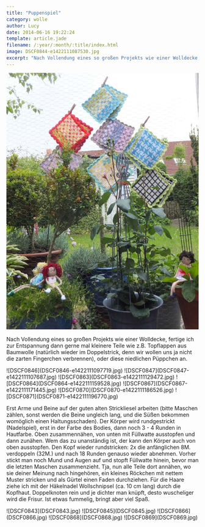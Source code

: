```yaml
---
title: "Puppenspiel"
category: wolle
author: Lucy
date: 2014-06-16 19:22:24
template: article.jade
filename: /:year/:month/:title/index.html
image: DSCF0844-e1422111087530.jpg
excerpt: "Nach Vollendung eines so großen Projekts wie einer Wolldecke, fertige ich zur Entspannung dann gerne mal kleinere Teile..."
---
```



![DSCF0844](DSCF0844-e1422111087530.jpg)

Nach Vollendung eines so großen Projekts wie einer Wolldecke, fertige ich zur Entspannung dann gerne mal kleinere Teile wie z.B. Topflappen aus Baumwolle (natürlich wieder im Doppelstrick, denn wir wollen uns ja nicht die zarten Fingerchen verbrennen), oder diese niedlichen Püppchen an.  


<div class="slideshow_portrait">
![DSCF0846](DSCF0846-e1422111097719.jpg)
![DSCF0847](DSCF0847-e1422111107687.jpg)
![DSCF0863](DSCF0863-e1422111129472.jpg)
![DSCF0864](DSCF0864-e1422111159528.jpg)
![DSCF0867](DSCF0867-e1422111171445.jpg)
![DSCF0870](DSCF0870-e1422111186526.jpg)
![DSCF0871](DSCF0871-e1422111196770.jpg)
</div>

Erst Arme und Beine auf der guten alten Strickliesel arbeiten (bitte Maschen zählen, sonst werden die Beine ungleich lang, und die Süßen bekommen womöglich einen Haltungsschaden). Der Körper wird rundgestrickt (Nadelspiel), erst in der Farbe des Bodies, dann noch 3 - 4 Runden in Hautfarbe. Oben zusammennähen, von unten mit Füllwatte ausstopfen und dann zunähen. Wem das zu unanständig ist, der kann den Körper auch von oben ausstopfen. Den Kopf wieder rundstricken: 2x die anfänglichen 8M. verdoppeln (32M.) und nach 18 Runden genauso wieder abnehmen. Vorher stickt man noch Mund und Augen auf und stopft Füllwatte hinein, bevor man die letzten Maschen zusammenzieht. Tja, nun alle Teile dort annähen, wo sie deiner Meinung nach hingehören, ein kleines Röckchen mit nettem Muster stricken und als Gürtel einen Faden durchziehen. Für die Haare ziehe ich mit der Häkelnadel Wollschnipsel (ca. 10 cm lang) durch die Kopfhaut. Doppelknoten rein und je dichter man knüpft, desto wuscheliger wird die Frisur. Ist etwas fummelig, bringt aber viel Spaß.  

<div class="slideshow_landscape">
![DSCF0843](DSCF0843.jpg)
![DSCF0845](DSCF0845.jpg)
![DSCF0866](DSCF0866.jpg)
![DSCF0868](DSCF0868.jpg)
![DSCF0869](DSCF0869.jpg)
</div>

 

